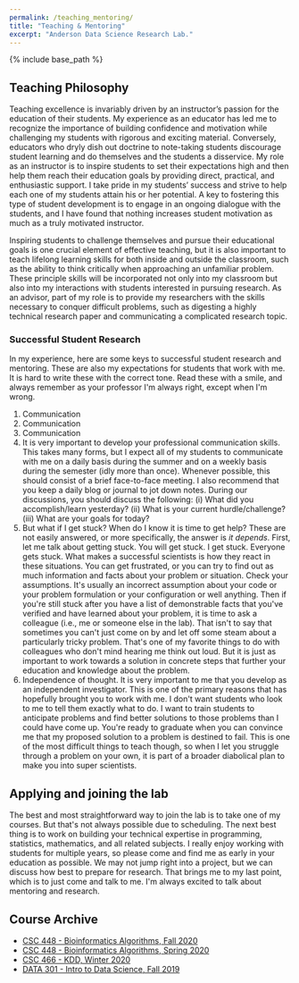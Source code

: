 ```yaml
---
permalink: /teaching_mentoring/
title: "Teaching & Mentoring"
excerpt: "Anderson Data Science Research Lab."
---
```


{% include base_path %}

## Teaching Philosophy
Teaching excellence is invariably driven by an instructor’s passion for the education of their students. My experience as an educator has led me to recognize the importance of building confidence and motivation while challenging my students with rigorous and exciting material. Conversely, educators who dryly dish out doctrine to note-taking students discourage student learning and do themselves and the students a disservice. My role as an instructor is to inspire students to set their expectations high and then help them reach their education goals by providing direct, practical, and enthusiastic support. I take pride in my students’ success and strive to help each one of my students attain his or her potential. A key to fostering this type of student development is to engage in an ongoing dialogue with the students, and I have found that nothing increases student motivation as much as a truly motivated instructor.

Inspiring students to challenge themselves and pursue their educational goals is one crucial element of effective teaching, but it is also important to teach lifelong learning skills for both inside and outside the classroom, such as the ability to think critically when approaching an unfamiliar problem. These principle skills will be incorporated not only into my classroom but also into my interactions with students interested in pursuing research. As an advisor, part of my role is to provide my researchers with the skills necessary to conquer difficult problems, such as digesting a highly technical research paper and communicating a complicated research topic.

### Successful Student Research
In my experience, here are some keys to successful student research and mentoring. These are also my expectations for students that work with me. It is hard to write these with the correct tone. Read these with a smile, and always remember as your professor I'm always right, except when I'm wrong.

1. Communication
2. Communication
3. Communication
4. It is very important to develop your professional communication skills. This takes many forms, but I expect all of my students to communicate with me on a daily basis during the summer and on a weekly basis during the semester (idly more than once). Whenever possible, this should consist of a brief face-to-face meeting. I also recommend that you keep a daily blog or journal to jot down notes. During our discussions, you should discuss the following: (i) What did you accomplish/learn yesterday?  (ii) What is your current hurdle/challenge? (iii) What are your goals for today?
5. But what if I get stuck? When do I know it is time to get help? These are not easily answered, or more specifically, the answer is <i>it depends</i>. First, let me talk about getting stuck. You will get stuck. I get stuck. Everyone gets stuck. What makes a successful scientists is how they react in these situations. You can get frustrated, or you can try to find out as much information and facts about your problem or situation. Check your assumptions. It's usually an incorrect assumption about your code or your problem formulation or your configuration or well anything. Then if you're still stuck after you have a list of demonstrable facts that you've verified and have learned about your problem, it is time to ask a colleague (i.e., me or someone else in the lab). That isn't to say that sometimes you can't just come on by and let off some steam about a particularly tricky problem. That's one of my favorite things to do with colleagues who don't mind hearing me think out loud. But it is just as important to work towards a solution in concrete steps that further your education and knowledge about the problem.
6. Independence of thought. It is very important to me that you develop as an independent investigator. This is one of the primary reasons that has hopefully brought you to work with me. I don't want students who look to me to tell them exactly what to do. I want to train students to anticipate problems and find better solutions to those problems than I could have come up. You're ready to graduate when you can convince me that my proposed solution to a problem is destined to fail. This is one of the most difficult things to teach though, so when I let you struggle through a problem on your own, it is part of a broader diabolical plan to make you into super scientists.

## Applying and joining the lab
The best and most straightforward way to join the lab is to take one of my courses. But that's not always possible due to scheduling. The next best thing is to work on building your technical expertise in programming, statistics, mathematics, and all related subjects. I really enjoy working with students for multiple years, so please come and find me as early in your education as possible. We may not jump right into a project, but we can discuss how best to prepare for research. That brings me to my last point, which is to just come and talk to me. I'm always excited to talk about mentoring and research.

## Course Archive
* <a href="/csc_448_2020_fall/">CSC 448 - Bioinformatics Algorithms, Fall 2020</a>
* <a href="/csc_448_2020_spring/">CSC 448 - Bioinformatics Algorithms, Spring 2020</a>
* <a href="/csc_466_2020_winter/">CSC 466 - KDD, Winter 2020</a>
* <a href="/data_301_2019_fall/">DATA 301 - Intro to Data Science, Fall 2019</a>

